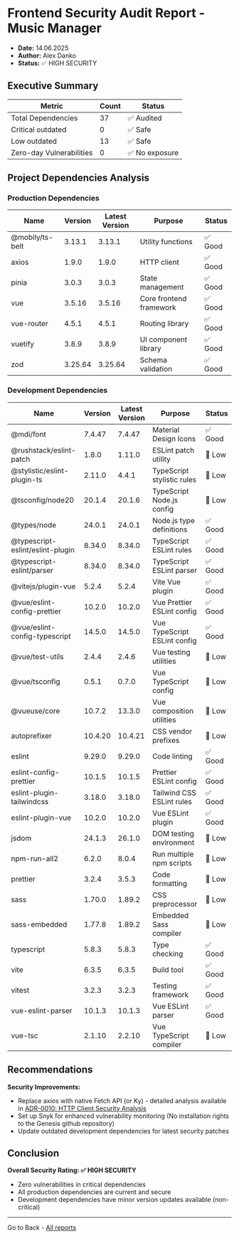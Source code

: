 # Frontend Security Audit Report - Music Manager

- **Date:** 14.06.2025
- **Author:** Alex Danko
- **Status:** ✅ HIGH SECURITY

## Executive Summary

| Metric | Count | Status |
|--------|-------|--------|
| Total Dependencies | 37 | ✅ Audited |
| Critical outdated | 0 | ✅ Safe |
| Low outdated | 13 | ✅ Safe |
| Zero-day Vulnerabilities | 0 | ✅ No exposure |

## Project Dependencies Analysis

### Production Dependencies

| Name | Version | Latest Version | Purpose | Status |
|------|---------|----------------|---------|--------|
| @mobily/ts-belt | 3.13.1 | 3.13.1 | Utility functions | ✅ Good |
| axios | 1.9.0 | 1.9.0 | HTTP client | ✅ Good |
| pinia | 3.0.3 | 3.0.3 | State management | ✅ Good |
| vue | 3.5.16 | 3.5.16 | Core frontend framework | ✅ Good |
| vue-router | 4.5.1 | 4.5.1 | Routing library | ✅ Good |
| vuetify | 3.8.9 | 3.8.9 | UI component library | ✅ Good |
| zod | 3.25.64 | 3.25.64 | Schema validation | ✅ Good |

### Development Dependencies

| Name | Version | Latest Version | Purpose | Status |
|------|---------|----------------|---------|--------|
| @mdi/font | 7.4.47 | 7.4.47 | Material Design Icons | ✅ Good |
| @rushstack/eslint-patch | 1.8.0 | 1.11.0 | ESLint patch utility | 🔹 Low |
| @stylistic/eslint-plugin-ts | 2.11.0 | 4.4.1 | TypeScript stylistic rules | 🔹 Low |
| @tsconfig/node20 | 20.1.4 | 20.1.6 | TypeScript Node.js config | 🔹 Low |
| @types/node | 24.0.1 | 24.0.1 | Node.js type definitions | ✅ Good |
| @typescript-eslint/eslint-plugin | 8.34.0 | 8.34.0 | TypeScript ESLint rules | ✅ Good |
| @typescript-eslint/parser | 8.34.0 | 8.34.0 | TypeScript ESLint parser | ✅ Good |
| @vitejs/plugin-vue | 5.2.4 | 5.2.4 | Vite Vue plugin | ✅ Good |
| @vue/eslint-config-prettier | 10.2.0 | 10.2.0 | Vue Prettier ESLint config | ✅ Good |
| @vue/eslint-config-typescript | 14.5.0 | 14.5.0 | Vue TypeScript ESLint config | ✅ Good |
| @vue/test-utils | 2.4.4 | 2.4.6 | Vue testing utilities | 🔹 Low |
| @vue/tsconfig | 0.5.1 | 0.7.0 | Vue TypeScript config | 🔹 Low |
| @vueuse/core | 10.7.2 | 13.3.0 | Vue composition utilities | 🔹 Low |
| autoprefixer | 10.4.20 | 10.4.21 | CSS vendor prefixes | 🔹 Low |
| eslint | 9.29.0 | 9.29.0 | Code linting | ✅ Good |
| eslint-config-prettier | 10.1.5 | 10.1.5 | Prettier ESLint config | ✅ Good |
| eslint-plugin-tailwindcss | 3.18.0 | 3.18.0 | Tailwind CSS ESLint rules | ✅ Good |
| eslint-plugin-vue | 10.2.0 | 10.2.0 | Vue ESLint plugin | ✅ Good |
| jsdom | 24.1.3 | 26.1.0 | DOM testing environment | 🔹 Low |
| npm-run-all2 | 6.2.0 | 8.0.4 | Run multiple npm scripts | 🔹 Low |
| prettier | 3.2.4 | 3.5.3 | Code formatting | 🔹 Low |
| sass | 1.70.0 | 1.89.2 | CSS preprocessor | 🔹 Low |
| sass-embedded | 1.77.8 | 1.89.2 | Embedded Sass compiler | 🔹 Low |
| typescript | 5.8.3 | 5.8.3 | Type checking | ✅ Good |
| vite | 6.3.5 | 6.3.5 | Build tool | ✅ Good |
| vitest | 3.2.3 | 3.2.3 | Testing framework | ✅ Good |
| vue-eslint-parser | 10.1.3 | 10.1.3 | Vue ESLint parser | ✅ Good |
| vue-tsc | 2.1.10 | 2.2.10 | Vue TypeScript compiler | 🔹 Low |

## Recommendations

**Security Improvements:**
- Replace axios with native Fetch API (or Ky) - detailed analysis available in [ADR-0010: HTTP Client Security Analysis](../../ADR/decisions/0010-http-client-security-analysis.md)
- Set up Snyk for enhanced vulnerability monitoring (No installation rights to the Genesis github repository)
- Update outdated development dependencies for latest security patches

## Conclusion

**Overall Security Rating: ✅ HIGH SECURITY**

- Zero vulnerabilities in critical dependencies
- All production dependencies are current and secure
- Development dependencies have minor version updates available (non-critical)


---
Go to Back - [All reports](../README.md)